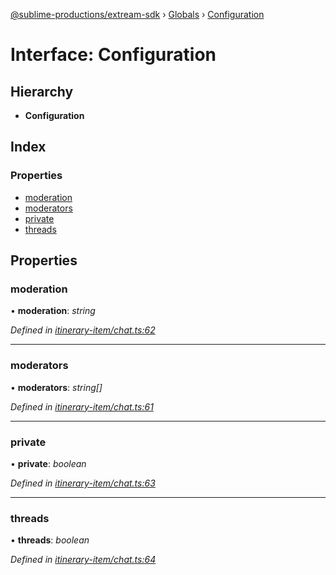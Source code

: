 [@sublime-productions/extream-sdk](../README.md) › [Globals](../globals.md) › [Configuration](configuration.md)

# Interface: Configuration

## Hierarchy

* **Configuration**

## Index

### Properties

* [moderation](configuration.md#moderation)
* [moderators](configuration.md#moderators)
* [private](configuration.md#private)
* [threads](configuration.md#threads)

## Properties

###  moderation

• **moderation**: *string*

*Defined in [itinerary-item/chat.ts:62](https://github.com/Extream-SaaS/ex-sdk/blob/be861a6/src/itinerary-item/chat.ts#L62)*

___

###  moderators

• **moderators**: *string[]*

*Defined in [itinerary-item/chat.ts:61](https://github.com/Extream-SaaS/ex-sdk/blob/be861a6/src/itinerary-item/chat.ts#L61)*

___

###  private

• **private**: *boolean*

*Defined in [itinerary-item/chat.ts:63](https://github.com/Extream-SaaS/ex-sdk/blob/be861a6/src/itinerary-item/chat.ts#L63)*

___

###  threads

• **threads**: *boolean*

*Defined in [itinerary-item/chat.ts:64](https://github.com/Extream-SaaS/ex-sdk/blob/be861a6/src/itinerary-item/chat.ts#L64)*
